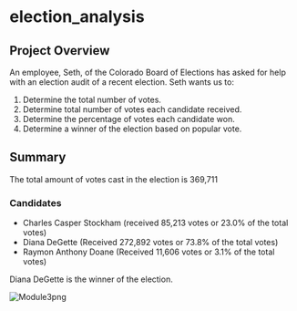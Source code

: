 # election_analysis

## Project Overview
An employee, Seth, of the Colorado Board of Elections has asked for help with an election audit of a recent election. Seth wants us to:
1) Determine the total number of votes.
2) Determine total number of votes each candidate received.
3) Determine the percentage of votes each candidate won.
4) Determine a winner of the election based on popular vote. 

## Summary
The total amount of votes cast in the election is 369,711

### Candidates
  - Charles Casper Stockham (received 85,213 votes or 23.0% of the total votes)
  - Diana DeGette (Received 272,892 votes or 73.8% of the total votes)
  - Raymon Anthony Doane (Received 11,606 votes or 3.1% of the total votes)

Diana DeGette is the winner of the election.

![Module3png](https://user-images.githubusercontent.com/119640010/213809488-cb84e9d4-e5c1-4642-ae40-91a4594924c4.PNG)

